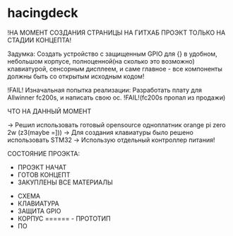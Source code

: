 # hacingdeck

!НА МОМЕНТ СОЗДАНИЯ СТРАНИЦЫ НА ГИТХАБ ПРОЭКТ ТОЛЬКО НА СТАДИИ КОНЦЕПТА!

Задумка:
Создать устройство с защищенным GPIO для {} в удобном, небольшом корпусе, полноценной(на сколько это возможно) клавиатурой, сенсорным дисплеем, и саме главное - все компоненты должны быть со открытым исходным кодом!

!FAIL!
Изначальная попытка реализации:
Разработать плату для Allwinner fc200s, и написать свою ос.
!FAIL!(fc200s пропал из продажи)

ЧТО НА ДАННЫЙ МОМЕНТ

-> Решил использовать готовый opensource одноплатник orange pi zero 2w (z3(maybe =]))
-> Для создания клавиатуры было решено использовать STM32
-> Использую отдельный контроллер питания!

СОСТОЯНИЕ ПРОЭКТА:

+ ПРОЭКТ НАЧАТ
+ ГОТОВ КОНЦЕПТ
+ ЗАКУПЛЕНЫ ВСЕ МАТЕРИАЛЫ
- СХЕМА
- КЛАВИАТУРА
- ЗАЩИТА GPIO
- КОРПУС
======  - ПРОТОТИП
- ПО

